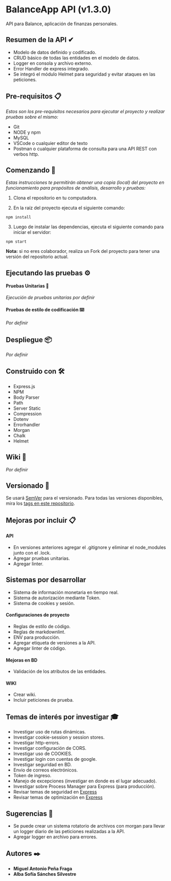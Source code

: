 # BalanceApp API (v1.3.0)

API para Balance, aplicación de finanzas personales.

## Resumen de la API ✔

* Modelo de datos definido y codificado.
* CRUD básico de todas las entidades en el modelo de datos.
* Logger en consola y archivo externo.
* Error Handler de express integrado.
* Se integró el módulo Helmet para seguridad y evitar ataques en las peticiones.

## Pre-requisitos 📋

_Estos son los pre-requisitos necesarios para ejecutar el proyecto y realizar pruebas sobre el mismo:_

* Git
* NODE y npm
* MySQL
* VSCode o cualquier editor de texto
* Postman o cualquier plataforma de consulta para una API REST con verbos http.

## Comenzando 🚀

_Estas instrucciones te permitirán obtener una copia (local) del proyecto en funcionamiento para propósitos de análisis, desarrollo y pruebas:_

1. Clona el repositorio en tu computadora.

2. En la raíz del proyecto ejecuta el siguiente comando:

```
npm install
```

3. Luego de instalar las dependencias, ejecuta el siguiente comando para iniciar el servidor:

```
npm start
```

**Nota:** si no eres colaborador, realiza un Fork del proyecto para tener una versión del repositorio actual.

## Ejecutando las pruebas ⚙️

#### Pruebas Unitarias 🔩

_Ejecución de pruebas unitarias por definir_

#### Pruebas de estilo de codificación ⌨️

_Por definir_

## Despliegue 📦

_Por definir_

## Construido con 🛠️

* Express.js
* NPM
* Body Parser
* Path
* Server Static
* Compression
* Dotenv
* Errorhandler
* Morgan
* Chalk
* Helmet

## Wiki 📖

_Por definir_

## Versionado 📌

Se usará [SemVer](http://semver.org/) para el versionado. Para todas las versiones disponibles, mira los [tags en este repositorio](https://github.com/mapf98/balanceApp/tags).

## Mejoras por incluir 📋

#### API

* En versiones anteriores agregar el .gitignore y eliminar el node_modules junto con el .lock.
* Agregar pruebas unitarias.
* Agregar linter.

## Sistemas por desarrollar

* Sistema de información monetaria en tiempo real.
* Sistema de autorización mediante Token.
* Sistema de cookies y sesión.

#### Configuraciones de proyecto

* Reglas de estilo de código.
* Reglas de markdownlint.
* ENV para producción.
* Agregar etiqueta de versiones a la API.
* Agregar linter de código.

#### Mejoras en BD

* Validación de los atributos de las entidades.

#### WIKI

* Crear wiki.
* Incluir peticiones de prueba.

## Temas de interés por investigar 🎓

* Investigar uso de rutas dinámicas.
* Investigar cookie-session y session stores.
* Investigar http-errors.
* Investigar configuración de CORS.
* Investigar uso de COOKIES.
* Investigar login con cuentas de google.
* Investigar seguridad en BD.
* Envio de correos electrónicos.
* Token de ingreso.
* Manejo de excepciones (investigar en donde es el lugar adecuado).
* Investigar sobre Process Manager para Express (para producción).
* Revisar temas de seguridad en [Express](https://expressjs.com/en/advanced/best-practice-security.html)
* Revisar temas de optimización en [Express](https://expressjs.com/en/advanced/best-practice-performance.html)

## Sugerencias 🚀

* Se puede crear un sistema rotatorio de archivos con morgan para llevar un logger diario de las peticiones realizadas a la API.
* Agregar logger en archivo para errores.

## Autores ✒️

+ **Miguel Antonio Peña Fraga**
+ **Alba Sofía Sánches Silvestre**
